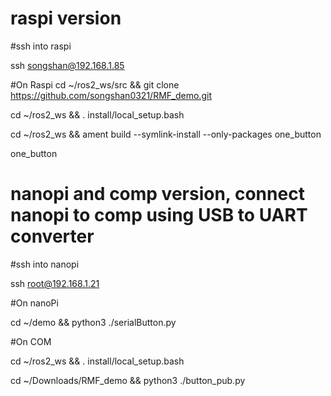# raspi version
#ssh into raspi

ssh songshan@192.168.1.85

#On Raspi
cd ~/ros2_ws/src && git clone https://github.com/songshan0321/RMF_demo.git

cd ~/ros2_ws && . install/local_setup.bash

cd ~/ros2_ws && ament build --symlink-install --only-packages one_button

one_button



# nanopi and comp version, connect nanopi to comp using USB to UART converter

#ssh into nanopi

ssh root@192.168.1.21

#On nanoPi

cd ~/demo && python3 ./serialButton.py

#On COM

cd ~/ros2_ws && . install/local_setup.bash

cd ~/Downloads/RMF_demo && python3 ./button_pub.py

